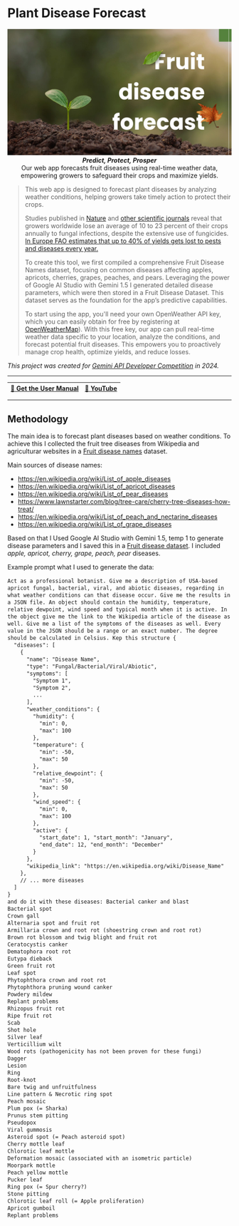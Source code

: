 # Plant Disease Forecast


<center><img src="https://github.com/buriansandor/PlantDiseaseForecast/blob/main/css/Fruit%20disease%20forecast.jpg"></img><br><b><i>Predict, Protect, Prosper </b></i> <br>Our web app forecasts fruit diseases using real-time weather data, empowering growers to safeguard their crops and maximize yields.<br></center>

> This web app is designed to forecast plant diseases by analyzing weather conditions, helping growers take timely action to protect their crops. 
>
> Studies published in [Nature](https://www.nature.com/articles/d41586-023-01465-4) and [other scientific journals](https://www.sciencedaily.com/releases/2023/05/230503121323.htm) reveal that growers worldwide lose an average of 10 to 23 percent of their crops annually to fungal infections, despite the extensive use of fungicides. [In Europe FAO estimates that up to 40% of yields gets lost to pests and diseases every year.](https://croplifeeurope.eu/lets-talk-about-food-waste-and-food-loss/)
>
> To create this tool, we first compiled a comprehensive Fruit Disease Names dataset, focusing on common diseases affecting apples, apricots, cherries, grapes, peaches, and pears. Leveraging the power of Google AI Studio with Gemini 1.5 I generated detailed disease parameters, which were then stored in a Fruit Disease Dataset. This dataset serves as the foundation for the app’s predictive capabilities.
> 
> To start using the app, you'll need your own OpenWeather API key, which you can easily obtain for free by registering at [OpenWeatherMap](https://openweathermap.org)). With this free key, our app can pull real-time weather data specific to your location, analyze the conditions, and forecast potential fruit diseases. This empowers you to proactively manage crop health, optimize yields, and reduce losses.

*This project was created for <a href="https://ai.google.dev/competition"> Gemini API Developer Competition</a> in 2024.*
_________________________________________________________________

| [📖 Get the User Manual](documentation/FDF%20user%20manual.pdf)   | [🎥 YouTube](https://youtu.be/nRah5uwaVWE) |
| ----------------------------------------------------------------------- |---------------------- |
_________________________________________________________________

## Methodology
The main idea is to forecast plant diseases based on weather conditions. To achieve this I collected the fruit tree diseases from Wikipedia and agriculturar websites in a [Fruit disease names](https://www.kaggle.com/datasets/sndorburian/fruit-tree-disease-names) dataset.

Main sources of disease names:
- https://en.wikipedia.org/wiki/List_of_apple_diseases
- https://en.wikipedia.org/wiki/List_of_apricot_diseases
- https://en.wikipedia.org/wiki/List_of_pear_diseases
- https://www.lawnstarter.com/blog/tree-care/cherry-tree-diseases-how-treat/
- https://en.wikipedia.org/wiki/List_of_peach_and_nectarine_diseases
- https://en.wikipedia.org/wiki/List_of_grape_diseases

Based on that I Used Google AI Studio with Gemini 1.5, temp 1 to generate disease parameters and I saved this in a [Fruit disease dataset](https://www.kaggle.com/datasets/sndorburian/fruit-disease/data). I included *apple, apricot, cherry, grape, peach, pear* diseases. 

Example prompt what I used to generate the data: 
```text
Act as a professional botanist. Give me a description of USA-based apricot fungal, bacterial, viral, and abiotic diseases, regarding in what weather conditions can that disease occur. Give me the results in a JSON file. An object should contain the humidity, temperature, relative dewpoint, wind speed and typical month when it is active. In the object give me the link to the Wikipedia article of the disease as well. Give me a list of the symptoms of the diseases as well. Every value in the JSON should be a range or an exact number. The degree should be calculated in Celsius. Kep this structure {
  "diseases": [
    {
      "name": "Disease Name",
      "type": "Fungal/Bacterial/Viral/Abiotic",
      "symptoms": [
        "Symptom 1",
        "Symptom 2",
        ...
      ],
      "weather_conditions": {
        "humidity": {
          "min": 0,
          "max": 100
        },
        "temperature": {
          "min": -50,
          "max": 50
        },
        "relative_dewpoint": {
          "min": -50,
          "max": 50
        },
        "wind_speed": {
          "min": 0,
          "max": 100
        },
        "active": {
          "start_date": 1, "start_month": "January",
          "end_date": 12, "end_month": "December"
        }
      },
      "wikipedia_link": "https://en.wikipedia.org/wiki/Disease_Name"
    },
    // ... more diseases
  ]
}
and do it with these diseases: Bacterial canker and blast
Bacterial spot
Crown gall
Alternaria spot and fruit rot
Armillaria crown and root rot (shoestring crown and root rot)
Brown rot blossom and twig blight and fruit rot
Ceratocystis canker
Dematophora root rot
Eutypa dieback
Green fruit rot
Leaf spot
Phytophthora crown and root rot
Phytophthora pruning wound canker
Powdery mildew
Replant problems
Rhizopus fruit rot
Ripe fruit rot
Scab
Shot hole
Silver leaf
Verticillium wilt
Wood rots (pathogenicity has not been proven for these fungi)
Dagger
Lesion
Ring
Root-knot
Bare twig and unfruitfulness
Line pattern & Necrotic ring spot
Peach mosaic
Plum pox (= Sharka)
Prunus stem pitting
Pseudopox
Viral gummosis
Asteroid spot (= Peach asteroid spot)
Cherry mottle leaf
Chlorotic leaf mottle
Deformation mosaic (associated with an isometric particle)
Moorpark mottle
Peach yellow mottle
Pucker leaf
Ring pox (= Spur cherry?)
Stone pitting
Chlorotic leaf roll (= Apple proliferation)
Apricot gumboil
Replant problems
```
